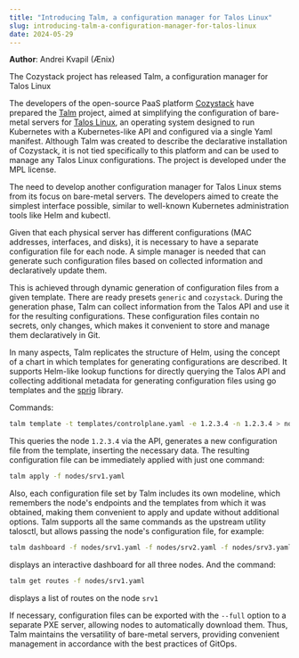 ```yaml
---
title: "Introducing Talm, a configuration manager for Talos Linux"
slug: introducing-talm-a-configuration-manager-for-talos-linux
date: 2024-05-29
---
```


**Author**: Andrei Kvapil (Ænix)

The Cozystack project has released Talm, a configuration manager for Talos Linux

The developers of the open-source PaaS platform [Cozystack](https://cozystack.io/) have prepared the [Talm](https://github.com/cozystack/talm) project, aimed at simplifying the configuration of bare-metal servers for [Talos Linux](https://www.talos.dev/), an operating system designed to run Kubernetes with a Kubernetes-like API and configured via a single Yaml manifest. Although Talm was created to describe the declarative installation of Cozystack, it is not tied specifically to this platform and can be used to manage any Talos Linux configurations. The project is developed under the MPL license.

The need to develop another configuration manager for Talos Linux stems from its focus on bare-metal servers. The developers aimed to create the simplest interface possible, similar to well-known Kubernetes administration tools like Helm and kubectl.

Given that each physical server has different configurations (MAC addresses, interfaces, and disks), it is necessary to have a separate configuration file for each node. A simple manager is needed that can generate such configuration files based on collected information and declaratively update them.

This is achieved through dynamic generation of configuration files from a given template. There are ready presets `generic` and `cozystack`. During the generation phase, Talm can collect information from the Talos API and use it for the resulting configurations. These configuration files contain no secrets, only changes, which makes it convenient to store and manage them declaratively in Git.

In many aspects, Talm replicates the structure of Helm, using the concept of a chart in which templates for generating configurations are described. It supports Helm-like lookup functions for directly querying the Talos API and collecting additional metadata for generating configuration files using go templates and the [sprig](http://masterminds.github.io/sprig/) library.

Commands:

```bash
talm template -t templates/controlplane.yaml -e 1.2.3.4 -n 1.2.3.4 > nodes/srv1.yaml
```

This queries the node `1.2.3.4` via the API, generates a new configuration file from the template, inserting the necessary data. The resulting configuration file can be immediately applied with just one command:

```bash
talm apply -f nodes/srv1.yaml
```

Also, each configuration file set by Talm includes its own modeline, which remembers the node's endpoints and the templates from which it was obtained, making them convenient to apply and update without additional options. Talm supports all the same commands as the upstream utility talosctl, but allows passing the node's configuration file, for example:

```bash
talm dashboard -f nodes/srv1.yaml -f nodes/srv2.yaml -f nodes/srv3.yaml
```

displays an interactive dashboard for all three nodes. And the command:

```bash
talm get routes -f nodes/srv1.yaml
```

displays a list of routes on the node `srv1`

If necessary, configuration files can be exported with the `--full` option to a separate PXE server, allowing nodes to automatically download them. Thus, Talm maintains the versatility of bare-metal servers, providing convenient management in accordance with the best practices of GitOps.
